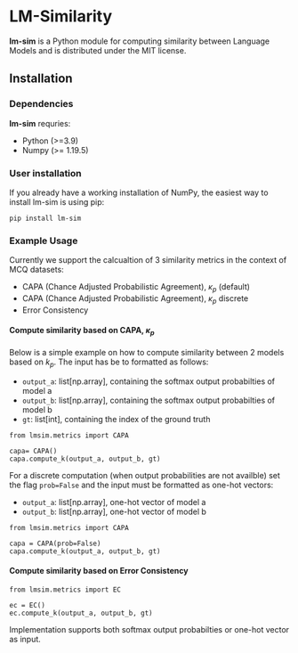 # LM-Similarity

**lm-sim** is a Python module for computing similarity between Language Models and is distributed under the MIT license. 

## Installation

### Dependencies

**lm-sim** requries:
- Python (>=3.9)
- Numpy (>= 1.19.5)

### User installation 
If you already have a working installation of NumPy, the easiest way to install lm-sim is using pip:
```
pip install lm-sim
```

### Example Usage 
Currently we support the calcualtion of 3 similarity metrics in the context of MCQ datasets: 
- CAPA (Chance Adjusted Probabilistic Agreement), $\kappa_p$ (default)
- CAPA (Chance Adjusted Probabilistic Agreement), $\kappa_p$ discrete
- Error Consistency

#### Compute similarity based on CAPA, $\kappa_p$

Below is a simple example on how to compute similarity between 2 models based on $k_p$. The input has be to formatted as follows:
- `output_a`: list[np.array], containing the softmax output probabilties of model a
- `output_b`: list[np.array], containing the softmax output probabilties of model b
- `gt`: list[int], containing the index of the ground truth 

```
from lmsim.metrics import CAPA

capa= CAPA()
capa.compute_k(output_a, output_b, gt)

```

For a discrete computation (when output probabilities are not availble) set the flag `prob=False` and the input must be formatted as one-hot vectors:
- `output_a`: list[np.array], one-hot vector of model a
- `output_b`: list[np.array], one-hot vector of model b

```
from lmsim.metrics import CAPA

capa = CAPA(prob=False)
capa.compute_k(output_a, output_b, gt)
```

#### Compute similarity based on Error Consistency
```
from lmsim.metrics import EC

ec = EC()
ec.compute_k(output_a, output_b, gt)
```
Implementation supports both softmax output probabilties or one-hot vector as input.
